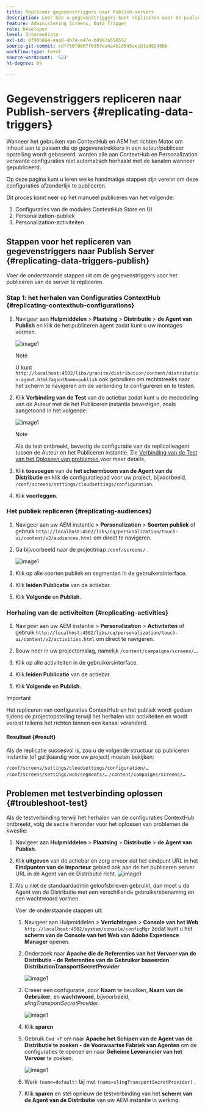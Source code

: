 ```yaml
---
title: Repliceer gegevenstriggers naar Publish-servers
description: Leer hoe u gegevenstriggers kunt repliceren naar de publicatieserver voor AEM Screens.
feature: Administering Screens, Data Trigger
role: Developer
level: Intermediate
exl-id: 6f90b864-eaa0-4b74-a47e-b0967a550552
source-git-commit: cdff56f0807f6d5fea4a4b1d545aecb1e80245bb
workflow-type: tm+mt
source-wordcount: '523'
ht-degree: 0%

---
```


# Gegevenstriggers repliceren naar Publish-servers {#replicating-data-triggers}

Wanneer het gebruiken van ContextHub en AEM het richten Motor om inhoud aan te passen die op gegevenstrekkers in een auteur/publiceer opstelling wordt gebaseerd, worden alle aan ContextHub en Personalization verwante configuraties niet automatisch herhaald met de kanalen wanneer gepubliceerd.

Op deze pagina kunt u leren welke handmatige stappen zijn vereist om deze configuraties afzonderlijk te publiceren.

Dit proces komt neer op het manueel publiceren van het volgende:

1. Configuraties van de modules ContextHub Store en UI
1. Personalization-publiek
1. Personalization-activiteiten

## Stappen voor het repliceren van gegevenstriggers naar Publish Server {#replicating-data-triggers-publish}

Voer de onderstaande stappen uit om de gegevenstriggers voor het publiceren van de server te repliceren.

### Stap 1: het herhalen van Configuraties ContextHub {#replicating-contexthub-configurations}

1. Navigeer aan **Hulpmiddelen** > **Plaatsing** > **Distributie** > **de Agent van Publish** en klik de het publiceren agent zodat kunt u uw montages vormen.

   ![ image1 ](/help/user-guide/assets/replicating-triggers/replicating-triggers1.png)

   >[!NOTE]
   >
   >U kunt `http://localhost:4502/libs/granite/distribution/content/distribution-agent.html?agentName=publish` ook gebruiken om rechtstreeks naar het scherm te navigeren om de verbinding te configureren en te testen.

1. Klik **Verbinding van de Test** van de actiebar zodat kunt u de mededeling van de Auteur met de het Publiceren instantie bevestigen, zoals aangetoond in het volgende:

   ![ image1 ](/help/user-guide/assets/replicating-triggers/replicating-triggers2.png)

   >[!NOTE]
   >
   >Als de test ontbreekt, bevestig de configuratie van de replicatieagent tussen de Auteur en het Publiceren instantie. Zie [ Verbinding van de Test van het Oplossen van problemen ](/help/user-guide/replicating-data-triggers.md#troubleshoot-test) voor meer details.

1. Klik **toevoegen** van de **het schermboom van de Agent van de Distributie** en klik de configuratiepad voor uw project, bijvoorbeeld, `/conf/screens/settings/cloudsettings/configuration`.

1. Klik **voorleggen**.

### Het publiek repliceren {#replicating-audiences}

1. Navigeer aan uw AEM instantie > **Personalization** > **Soorten publiek** of gebruik `http://localhost:4502/libs/cq/personalization/touch-ui/content/v2/audiences.html` om direct te navigeren.

1. Ga bijvoorbeeld naar de projectmap `/conf/screens/` .

   ![ image1 ](/help/user-guide/assets/replicating-triggers/replicating-triggers10.png)

1. Klik op alle soorten publiek en segmenten in de gebruikersinterface.

1. Klik **leiden Publicatie** van de actiebar.

1. Klik **Volgende** en **Publish**.

### Herhaling van de activiteiten {#replicating-activities}

1. Navigeer aan uw AEM instantie > **Personalization** > **Activiteiten** of gebruik `http://localhost:4502/libs/cq/personalization/touch-ui/content/v2/activities.html` om direct te navigeren.

1. Bouw neer in uw projectomslag, namelijk `/content/campaigns/screens/…`.

1. Klik op alle activiteiten in de gebruikersinterface.

1. Klik **leiden Publicatie** van de actiebar.

1. Klik **Volgende** en **Publish**.

>[!IMPORTANT]
>
>Het repliceren van configuraties ContextHub en het publiek wordt gedaan tijdens de projectopstelling terwijl het herhalen van activiteiten en wordt vereist telkens het richten binnen een kanaal veranderd.

#### Resultaat {#result}

Als de replicatie succesvol is, zou u de volgende structuur op publiceren instantie (of gelijkaardig voor uw project) moeten bekijken:

`/conf/screens/settings/cloudsettings/configuration/…`
`/conf/screens/settings/wcm/segments/…`
`/content/campaigns/screens/…`

## Problemen met testverbinding oplossen {#troubleshoot-test}

Als de testverbinding terwijl het herhalen van de configuraties ContextHub ontbreekt, volg de sectie hieronder voor het oplossen van problemen de kwestie:

1. Navigeer aan **Hulpmiddelen** > **Plaatsing** > **Distributie** > **de Agent van Publish**.

1. Klik **uitgeven** van de actiebar en zorg ervoor dat het eindpunt URL in het **Eindpunten van de Importeur** gebied ook aan de het publiceren server URL in de Agent van de Distributie richt.
   ![ image1 ](/help/user-guide/assets/replicating-triggers/replicating-triggers9.png)

1. Als u niet de standaardadmin geloofsbrieven gebruikt, dan moet u de Agent van de Distributie met een verschillende gebruikersbenaming en een wachtwoord vormen.

   Voer de onderstaande stappen uit:

   1. Navigeer aan Hulpmiddelen > **Verrichtingen** > **Console van het Web** `http://localhost:4502/system/console/configMgr` zodat kunt u het **scherm van de Console van het Web van Adobe Experience Manager** openen.
   1. Onderzoek naar **Apache die de Referenties van het Vervoer van de Distributie - de Referenties van de Gebruiker baseerden DistributionTransportSecretProvider**

      ![ image1 ](/help/user-guide/assets/replicating-triggers/replicating-triggers6.png)

   1. Creeer een configuratie, door **Naam** te bevolken, **Naam van de Gebruiker**, en **wachtwoord**, bijvoorbeeld, *slingTransportSecretProvider*.

      ![ image1 ](/help/user-guide/assets/replicating-triggers/replicating-triggers7.png)

   1. Klik **sparen**
   1. Gebruik `Cmd +F` om naar **Apache het Schipen van de Agent van de Distributie te zoeken - de Voorwaartse Fabriek van Agenten** om de configuraties te openen en naar **Geheime Leverancier van het Vervoer** te zoeken.

      ![ image1 ](/help/user-guide/assets/replicating-triggers/replicating-triggers8.png)

   1. Werk `(name=default)` bij met `(name=slingTransportSecretProvider)` .
   1. Klik **sparen** en stel opnieuw de testverbinding van het **scherm van de Agent van de Distributie** van uw AEM instantie in werking.
